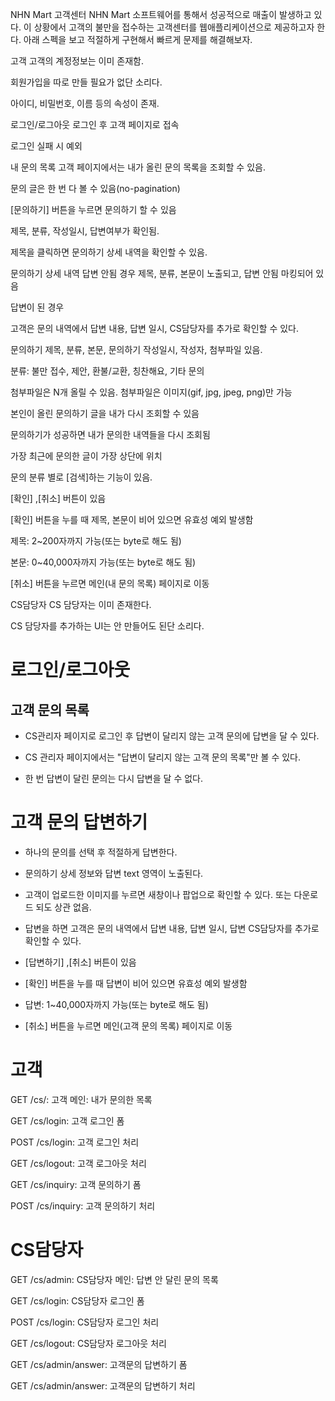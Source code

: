 NHN Mart 고객센터
NHN Mart 소프트웨어를 통해서 성공적으로 매출이 발생하고 있다.
이 상황에서 고객의 불만을 접수하는 고객센터를 웹애플리케이션으로 제공하고자 한다.
아래 스펙을 보고 적절하게 구현해서 빠르게 문제를 해결해보자.

고객
고객의 계정정보는 이미 존재함.

회원가입을 따로 만들 필요가 없단 소리다.

아이디, 비밀번호, 이름 등의 속성이 존재.

로그인/로그아웃
로그인 후 고객 페이지로 접속

로그인 실패 시 예외

내 문의 목록
고객 페이지에서는 내가 올린 문의 목록을 조회할 수 있음.

문의 글은 한 번 다 볼 수 있음(no-pagination)

[문의하기] 버튼을 누르면 문의하기 할 수 있음

제목, 분류, 작성일시, 답변여부가 확인됨.

제목을 클릭하면 문의하기 상세 내역을 확인할 수 있음.

문의하기 상세 내역
답변 안됨 경우 제목, 분류, 본문이 노출되고, 답변 안됨 마킹되어 있음

답변이 된 경우

고객은 문의 내역에서 답변 내용, 답변 일시, CS담당자를 추가로 확인할 수 있다.

문의하기
제목, 분류, 본문, 문의하기 작성일시, 작성자, 첨부파일 있음.

분류: 불만 접수, 제안, 환불/교환, 칭찬해요, 기타 문의

첨부파일은 N개 올릴 수 있음. 첨부파일은 이미지(gif, jpg, jpeg, png)만 가능

본인이 올린 문의하기 글을 내가 다시 조회할 수 있음

문의하기가 성공하면 내가 문의한 내역들을 다시 조회됨

가장 최근에 문의한 글이 가장 상단에 위치

문의 분류 별로 [검색]하는 기능이 있음.

[확인] ,[취소] 버튼이 있음

[확인] 버튼을 누를 때 제목, 본문이 비어 있으면 유효성 예외 발생함

제목: 2~200자까지 가능(또는 byte로 해도 됨)

본문: 0~40,000자까지 가능(또는 byte로 해도 됨)

[취소] 버튼을 누르면 메인(내 문의 목록) 페이지로 이동

CS담당자
CS 담당자는 이미 존재한다.

CS 담당자를 추가하는 UI는 안 만들어도 된단 소리다.

# 로그인/로그아웃

## 고객 문의 목록

- CS관리자 페이지로 로그인 후 답변이 달리지 않는 고객 문의에 답변을 달 수 있다.

- CS 관리자 페이지에서는 "답변이 달리지 않는 고객 문의 목록"만 볼 수 있다.

- 한 번 답변이 달린 문의는 다시 답변을 달 수 없다.

# 고객 문의 답변하기

- 하나의 문의를 선택 후 적절하게 답변한다.

- 문의하기 상세 정보와 답변 text 영역이 노출된다.

- 고객이 업로드한 이미지를 누르면 새창이나 팝업으로 확인할 수 있다. 또는 다운로드 되도 상관 없음.

- 답변을 하면 고객은 문의 내역에서 답변 내용, 답변 일시, 답변 CS담당자를 추가로 확인할 수 있다.

- [답변하기] ,[취소] 버튼이 있음

- [확인] 버튼을 누를 때 답변이 비어 있으면 유효성 예외 발생함

- 답변: 1~40,000자까지 가능(또는 byte로 해도 됨)

- [취소] 버튼을 누르면 메인(고객 문의 목록) 페이지로 이동

# 고객

GET /cs/: 고객 메인: 내가 문의한 목록

GET /cs/login: 고객 로그인 폼

POST /cs/login: 고객 로그인 처리

GET /cs/logout: 고객 로그아웃 처리

GET /cs/inquiry: 고객 문의하기 폼

POST /cs/inquiry: 고객 문의하기 처리

# CS담당자

GET /cs/admin: CS담당자 메인: 답변 안 달린 문의 목록

GET /cs/login: CS담당자 로그인 폼

POST /cs/login: CS담당자 로그인 처리

GET /cs/logout: CS담당자 로그아웃 처리

GET /cs/admin/answer: 고객문의 답변하기 폼

GET /cs/admin/answer: 고객문의 답변하기 처리